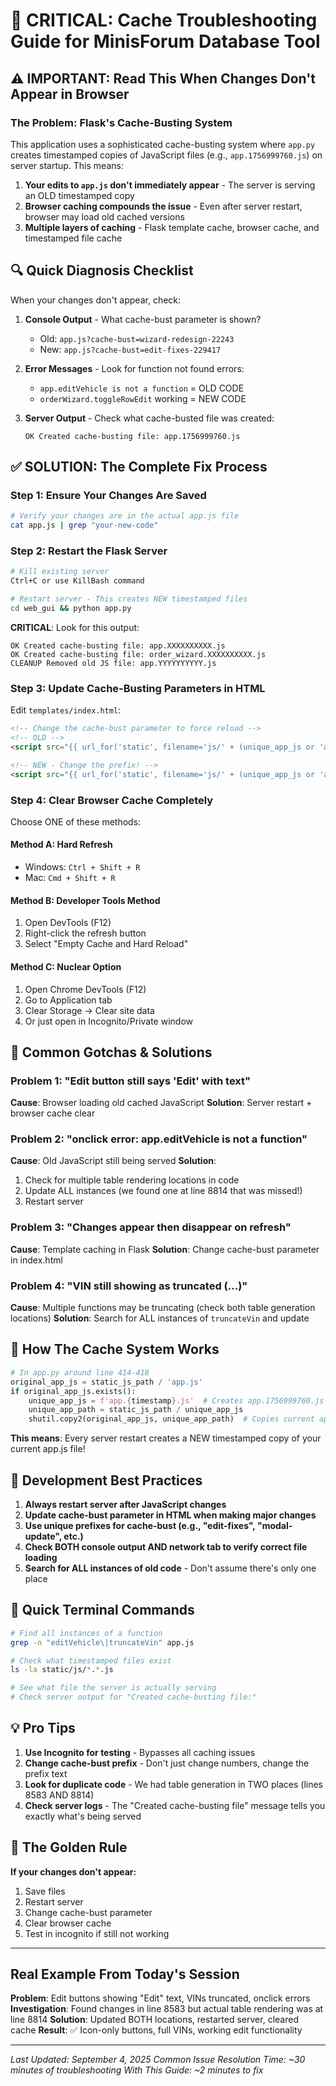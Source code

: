# 🚨 CRITICAL: Cache Troubleshooting Guide for MinisForum Database Tool

## ⚠️ IMPORTANT: Read This When Changes Don't Appear in Browser

### The Problem: Flask's Cache-Busting System
This application uses a sophisticated cache-busting system where `app.py` creates timestamped copies of JavaScript files (e.g., `app.1756999760.js`) on server startup. This means:

1. **Your edits to `app.js` don't immediately appear** - The server is serving an OLD timestamped copy
2. **Browser caching compounds the issue** - Even after server restart, browser may load old cached versions
3. **Multiple layers of caching** - Flask template cache, browser cache, and timestamped file cache

## 🔍 Quick Diagnosis Checklist
When your changes don't appear, check:

1. **Console Output** - What cache-bust parameter is shown?
   - Old: `app.js?cache-bust=wizard-redesign-22243`
   - New: `app.js?cache-bust=edit-fixes-229417`
   
2. **Error Messages** - Look for function not found errors:
   - `app.editVehicle is not a function` = OLD CODE
   - `orderWizard.toggleRowEdit` working = NEW CODE

3. **Server Output** - Check what cache-busted file was created:
   ```
   OK Created cache-busting file: app.1756999760.js
   ```

## ✅ SOLUTION: The Complete Fix Process

### Step 1: Ensure Your Changes Are Saved
```bash
# Verify your changes are in the actual app.js file
cat app.js | grep "your-new-code"
```

### Step 2: Restart the Flask Server
```bash
# Kill existing server
Ctrl+C or use KillBash command

# Restart server - This creates NEW timestamped files
cd web_gui && python app.py
```

**CRITICAL**: Look for this output:
```
OK Created cache-busting file: app.XXXXXXXXXX.js
OK Created cache-busting file: order_wizard.XXXXXXXXXX.js
CLEANUP Removed old JS file: app.YYYYYYYYYY.js
```

### Step 3: Update Cache-Busting Parameters in HTML
Edit `templates/index.html`:
```html
<!-- Change the cache-bust parameter to force reload -->
<!-- OLD -->
<script src="{{ url_for('static', filename='js/' + (unique_app_js or 'app.js')) }}?cache-bust=wizard-redesign-{{ range(10000, 99999) | random }}"></script>

<!-- NEW - Change the prefix! -->
<script src="{{ url_for('static', filename='js/' + (unique_app_js or 'app.js')) }}?cache-bust=new-fixes-{{ range(100000, 999999) | random }}"></script>
```

### Step 4: Clear Browser Cache Completely
Choose ONE of these methods:

#### Method A: Hard Refresh
- Windows: `Ctrl + Shift + R`
- Mac: `Cmd + Shift + R`

#### Method B: Developer Tools Method
1. Open DevTools (F12)
2. Right-click the refresh button
3. Select "Empty Cache and Hard Reload"

#### Method C: Nuclear Option
1. Open Chrome DevTools (F12)
2. Go to Application tab
3. Clear Storage → Clear site data
4. Or just open in Incognito/Private window

## 🎯 Common Gotchas & Solutions

### Problem 1: "Edit button still says 'Edit' with text"
**Cause**: Browser loading old cached JavaScript
**Solution**: Server restart + browser cache clear

### Problem 2: "onclick error: app.editVehicle is not a function"
**Cause**: Old JavaScript still being served
**Solution**: 
1. Check for multiple table rendering locations in code
2. Update ALL instances (we found one at line 8814 that was missed!)
3. Restart server

### Problem 3: "Changes appear then disappear on refresh"
**Cause**: Template caching in Flask
**Solution**: Change cache-bust parameter in index.html

### Problem 4: "VIN still showing as truncated (...)"
**Cause**: Multiple functions may be truncating (check both table generation locations)
**Solution**: Search for ALL instances of `truncateVin` and update

## 📝 How The Cache System Works

```python
# In app.py around line 414-418
original_app_js = static_js_path / 'app.js'
if original_app_js.exists():
    unique_app_js = f'app.{timestamp}.js'  # Creates app.1756999760.js
    unique_app_path = static_js_path / unique_app_js
    shutil.copy2(original_app_js, unique_app_path)  # Copies current app.js
```

**This means**: Every server restart creates a NEW timestamped copy of your current app.js file!

## 🔧 Development Best Practices

1. **Always restart server after JavaScript changes**
2. **Update cache-bust parameter in HTML when making major changes**
3. **Use unique prefixes for cache-bust (e.g., "edit-fixes", "modal-update", etc.)**
4. **Check BOTH console output AND network tab to verify correct file loading**
5. **Search for ALL instances of old code** - Don't assume there's only one place

## 🚀 Quick Terminal Commands

```bash
# Find all instances of a function
grep -n "editVehicle\|truncateVin" app.js

# Check what timestamped files exist
ls -la static/js/*.*.js

# See what file the server is actually serving
# Check server output for "Created cache-busting file:"
```

## 💡 Pro Tips

1. **Use Incognito for testing** - Bypasses all caching issues
2. **Change cache-bust prefix** - Don't just change numbers, change the prefix text
3. **Look for duplicate code** - We had table generation in TWO places (lines 8583 AND 8814)
4. **Check server logs** - The "Created cache-busting file" message tells you exactly what's being served

## 🎯 The Golden Rule
**If your changes don't appear:**
1. Save files
2. Restart server
3. Change cache-bust parameter
4. Clear browser cache
5. Test in incognito if still not working

---

## Real Example From Today's Session

**Problem**: Edit buttons showing "Edit" text, VINs truncated, onclick errors
**Investigation**: Found changes in line 8583 but actual table rendering was at line 8814
**Solution**: Updated BOTH locations, restarted server, cleared cache
**Result**: ✅ Icon-only buttons, full VINs, working edit functionality

---

*Last Updated: September 4, 2025*
*Common Issue Resolution Time: ~30 minutes of troubleshooting*
*With This Guide: ~2 minutes to fix*